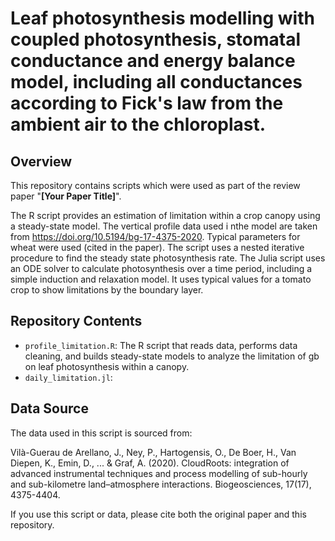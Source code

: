 # Leaf photosynthesis modelling with coupled photosynthesis, stomatal conductance and energy balance model, including all conductances according to Fick's law from the ambient air to the chloroplast.

## Overview

This repository contains scripts which were used as part of the review paper "**[Your Paper Title]**".

The R script provides an estimation of limitation within a crop canopy using a steady-state model. The vertical profile data used i nthe model are taken from https://doi.org/10.5194/bg-17-4375-2020. Typical parameters for wheat were used (cited in the paper). The script uses a nested iterative procedure to find the steady state photosynthesis rate.
The Julia script uses an ODE solver to calculate photosynthesis over a time period, including a simple induction and relaxation model. It uses typical values for a tomato crop to show limitations by the boundary layer.


## Repository Contents

- `profile_limitation.R`: The R script that reads data, performs data cleaning, and builds steady-state models to analyze the limitation of gb on leaf photosynthesis within a canopy.
- `daily_limitation.jl`:

## Data Source

The data used in this script is sourced from:

Vilà-Guerau de Arellano, J., Ney, P., Hartogensis, O., De Boer, H., Van Diepen, K., Emin, D., ... & Graf, A. (2020). CloudRoots: integration of advanced instrumental techniques and process modelling of sub-hourly and sub-kilometre land–atmosphere interactions. Biogeosciences, 17(17), 4375-4404.

If you use this script or data, please cite both the original paper and this repository.
